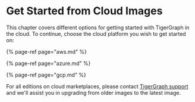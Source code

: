 # Get Started from Cloud Images

This chapter covers different options for getting started with TigerGraph in the cloud. To continue, choose the cloud platform you wish to get started on: 

{% page-ref page="aws.md" %}

{% page-ref page="azure.md" %}

{% page-ref page="gcp.md" %}

For all editions on cloud marketplaces, please contact [TigerGraph support](mailto:support@tigergraph.com) and we'll assist you in upgrading from older images to the latest image.

